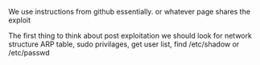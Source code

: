 We use instructions from github essentially. or whatever page shares the exploit

The first thing to think about post exploitation we should look for network structure ARP table, sudo privilages, get user list, find /etc/shadow or /etc/passwd